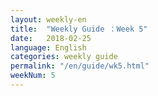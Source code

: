 ```yaml
---
layout: weekly-en
title:  "Weekly Guide ：Week 5"
date:   2018-02-25
language: English
categories: weekly guide
permalink: "/en/guide/wk5.html"
weekNum: 5
---
```

